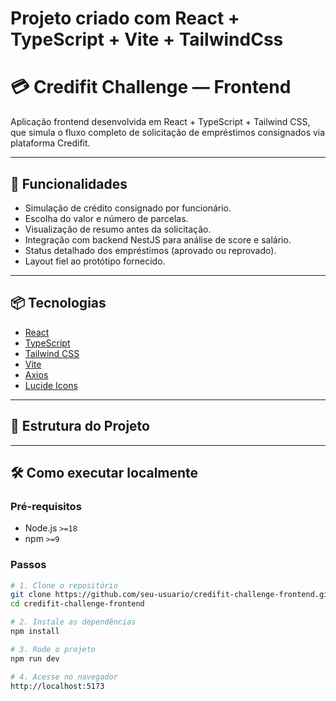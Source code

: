 # Projeto criado com React + TypeScript + Vite + TailwindCss
# 💳 Credifit Challenge — Frontend

Aplicação frontend desenvolvida em React + TypeScript + Tailwind CSS, que simula o fluxo completo de solicitação de empréstimos consignados via plataforma Credifit.

---

## 🚀 Funcionalidades

- Simulação de crédito consignado por funcionário.
- Escolha do valor e número de parcelas.
- Visualização de resumo antes da solicitação.
- Integração com backend NestJS para análise de score e salário.
- Status detalhado dos empréstimos (aprovado ou reprovado).
- Layout fiel ao protótipo fornecido.

---

## 📦 Tecnologias

- [React](https://reactjs.org/)
- [TypeScript](https://www.typescriptlang.org/)
- [Tailwind CSS](https://tailwindcss.com/)
- [Vite](https://vitejs.dev/)
- [Axios](https://axios-http.com/)
- [Lucide Icons](https://lucide.dev/)

---

## 📁 Estrutura do Projeto


---

## 🛠️ Como executar localmente

### Pré-requisitos

- Node.js `>=18`
- npm `>=9`

### Passos

```bash
# 1. Clone o repositório
git clone https://github.com/seu-usuario/credifit-challenge-frontend.git
cd credifit-challenge-frontend

# 2. Instale as dependências
npm install

# 3. Rode o projeto
npm run dev

# 4. Acesse no navegador
http://localhost:5173
